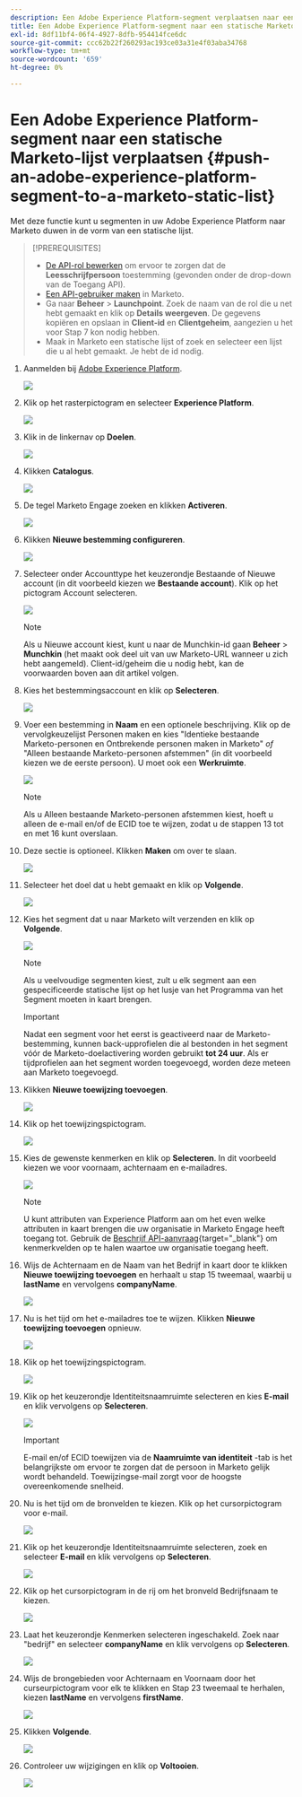 ```yaml
---
description: Een Adobe Experience Platform-segment verplaatsen naar een statische Marketo-lijst - Marketo Docs - Productdocumentatie
title: Een Adobe Experience Platform-segment naar een statische Marketo-lijst verplaatsen
exl-id: 8df11bf4-06f4-4927-8dfb-954414fce6dc
source-git-commit: ccc62b22f260293ac193ce03a31e4f03aba34768
workflow-type: tm+mt
source-wordcount: '659'
ht-degree: 0%

---
```


# Een Adobe Experience Platform-segment naar een statische Marketo-lijst verplaatsen {#push-an-adobe-experience-platform-segment-to-a-marketo-static-list}

Met deze functie kunt u segmenten in uw Adobe Experience Platform naar Marketo duwen in de vorm van een statische lijst.

>[!PREREQUISITES]
>
>* [De API-rol bewerken](/help/marketo/product-docs/administration/users-and-roles/create-delete-edit-and-change-a-user-role.md#edit-an-existing-role) om ervoor te zorgen dat de **Leesschrijfpersoon** toestemming (gevonden onder de drop-down van de Toegang API).
>* [Een API-gebruiker maken](/help/marketo/product-docs/administration/users-and-roles/create-an-api-only-user.md) in Marketo.
>* Ga naar **Beheer** > **Launchpoint**. Zoek de naam van de rol die u net hebt gemaakt en klik op **Details weergeven**. De gegevens kopiëren en opslaan in **Client-id** en **Clientgeheim**, aangezien u het voor Stap 7 kon nodig hebben.
>* Maak in Marketo een statische lijst of zoek en selecteer een lijst die u al hebt gemaakt. Je hebt de id nodig.


1. Aanmelden bij [Adobe Experience Platform](https://experience.adobe.com/).

   ![](assets/push-an-adobe-experience-platform-segment-1.png)

1. Klik op het rasterpictogram en selecteer **Experience Platform**.

   ![](assets/push-an-adobe-experience-platform-segment-2.png)

1. Klik in de linkernav op **Doelen**.

   ![](assets/push-an-adobe-experience-platform-segment-3.png)

1. Klikken **Catalogus**.

   ![](assets/push-an-adobe-experience-platform-segment-4.png)

1. De tegel Marketo Engage zoeken en klikken **Activeren**.

   ![](assets/push-an-adobe-experience-platform-segment-5.png)

1. Klikken **Nieuwe bestemming configureren**.

   ![](assets/push-an-adobe-experience-platform-segment-6.png)


1. Selecteer onder Accounttype het keuzerondje Bestaande of Nieuwe account (in dit voorbeeld kiezen we **Bestaande account**). Klik op het pictogram Account selecteren.

   ![](assets/push-an-adobe-experience-platform-segment-7.png)

   >[!NOTE]
   >
   >Als u Nieuwe account kiest, kunt u naar de Munchkin-id gaan **Beheer** > **Munchkin** (het maakt ook deel uit van uw Marketo-URL wanneer u zich hebt aangemeld). Client-id/geheim die u nodig hebt, kan de voorwaarden boven aan dit artikel volgen.

1. Kies het bestemmingsaccount en klik op **Selecteren**.

   ![](assets/push-an-adobe-experience-platform-segment-8.png)

1. Voer een bestemming in **Naam** en een optionele beschrijving. Klik op de vervolgkeuzelijst Personen maken en kies &quot;Identieke bestaande Marketo-personen en Ontbrekende personen maken in Marketo&quot; _of_ &quot;Alleen bestaande Marketo-personen afstemmen&quot; (in dit voorbeeld kiezen we de eerste persoon). U moet ook een **Werkruimte**.

   ![](assets/push-an-adobe-experience-platform-segment-9.png)

   >[!NOTE]
   >
   >Als u Alleen bestaande Marketo-personen afstemmen kiest, hoeft u alleen de e-mail en/of de ECID toe te wijzen, zodat u de stappen 13 tot en met 16 kunt overslaan.

1. Deze sectie is optioneel. Klikken **Maken** om over te slaan.

   ![](assets/push-an-adobe-experience-platform-segment-10.png)

1. Selecteer het doel dat u hebt gemaakt en klik op **Volgende**.

   ![](assets/push-an-adobe-experience-platform-segment-11.png)

1. Kies het segment dat u naar Marketo wilt verzenden en klik op **Volgende**.

   ![](assets/push-an-adobe-experience-platform-segment-12.png)

   >[!NOTE]
   >
   >Als u veelvoudige segmenten kiest, zult u elk segment aan een gespecificeerde statische lijst op het lusje van het Programma van het Segment moeten in kaart brengen.

   >[!IMPORTANT]
   >
   >Nadat een segment voor het eerst is geactiveerd naar de Marketo-bestemming, kunnen back-upprofielen die al bestonden in het segment vóór de Marketo-doelactivering worden gebruikt **tot 24 uur**. Als er tijdprofielen aan het segment worden toegevoegd, worden deze meteen aan Marketo toegevoegd.

1. Klikken **Nieuwe toewijzing toevoegen**.

   ![](assets/push-an-adobe-experience-platform-segment-13.png)

1. Klik op het toewijzingspictogram.

   ![](assets/push-an-adobe-experience-platform-segment-14.png)

1. Kies de gewenste kenmerken en klik op **Selecteren**. In dit voorbeeld kiezen we voor voornaam, achternaam en e-mailadres.

   ![](assets/push-an-adobe-experience-platform-segment-15.png)

   >[!NOTE]
   >
   >U kunt attributen van Experience Platform aan om het even welke attributen in kaart brengen die uw organisatie in Marketo Engage heeft toegang tot. Gebruik de [Beschrijf API-aanvraag](https://developers.marketo.com/rest-api/lead-database/leads/#describe){target=&quot;_blank&quot;} om kenmerkvelden op te halen waartoe uw organisatie toegang heeft.

1. Wijs de Achternaam en de Naam van het Bedrijf in kaart door te klikken **Nieuwe toewijzing toevoegen** en herhaalt u stap 15 tweemaal, waarbij u **lastName** en vervolgens **companyName**.

   ![](assets/push-an-adobe-experience-platform-segment-16.png)

1. Nu is het tijd om het e-mailadres toe te wijzen. Klikken **Nieuwe toewijzing toevoegen** opnieuw.

   ![](assets/push-an-adobe-experience-platform-segment-17.png)

1. Klik op het toewijzingspictogram.

   ![](assets/push-an-adobe-experience-platform-segment-18.png)

1. Klik op het keuzerondje Identiteitsnaamruimte selecteren en kies  **E-mail** en klik vervolgens op **Selecteren**.

   ![](assets/push-an-adobe-experience-platform-segment-19.png)

   >[!IMPORTANT]
   >
   >E-mail en/of ECID toewijzen via de **Naamruimte van identiteit** -tab is het belangrijkste om ervoor te zorgen dat de persoon in Marketo gelijk wordt behandeld. Toewijzingse-mail zorgt voor de hoogste overeenkomende snelheid.

1. Nu is het tijd om de bronvelden te kiezen. Klik op het cursorpictogram voor e-mail.

   ![](assets/push-an-adobe-experience-platform-segment-20.png)

1. Klik op het keuzerondje Identiteitsnaamruimte selecteren, zoek en selecteer **E-mail** en klik vervolgens op **Selecteren**.

   ![](assets/push-an-adobe-experience-platform-segment-21.png)

1. Klik op het cursorpictogram in de rij om het bronveld Bedrijfsnaam te kiezen.

   ![](assets/push-an-adobe-experience-platform-segment-22.png)

1. Laat het keuzerondje Kenmerken selecteren ingeschakeld. Zoek naar &quot;bedrijf&quot; en selecteer **companyName** en klik vervolgens op **Selecteren**.

   ![](assets/push-an-adobe-experience-platform-segment-23.png)

1. Wijs de brongebieden voor Achternaam en Voornaam door het curseurpictogram voor elk te klikken en Stap 23 tweemaal te herhalen, kiezen **lastName** en vervolgens **firstName**.

   ![](assets/push-an-adobe-experience-platform-segment-24.png)

1. Klikken **Volgende**.

   ![](assets/push-an-adobe-experience-platform-segment-25.png)

1. Controleer uw wijzigingen en klik op **Voltooien**.

   ![](assets/push-an-adobe-experience-platform-segment-26.png)
